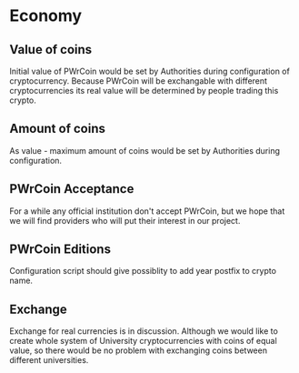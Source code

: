 # Economy

## Value of coins

Initial value of PWrCoin would be set by Authorities during configuration of cryptocurrency. Because PWrCoin will be exchangable with different cryptocurrencies its real value will be determined by people trading this crypto.  


## Amount of coins

As value - maximum amount of coins would be set by Authorities during configuration.  


## PWrCoin Acceptance

For a while any official institution don't accept PWrCoin, but we hope that we will find providers who will put their interest in our project.  


## PWrCoin Editions

Configuration script should give possiblity to add year postfix to crypto name.  


## Exchange

Exchange for real currencies is in discussion. Although we would like to create whole system of University cryptocurrencies with coins of equal value, so there would be no problem with exchanging coins between different universities.

